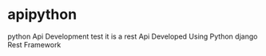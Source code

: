 # apipython
python Api Development 
test
it is a rest Api Developed Using Python django Rest Framework

